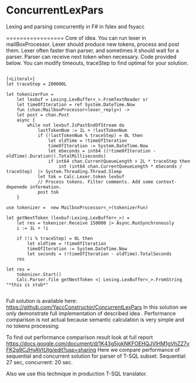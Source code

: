 ConcurrentLexPars
=================

Lexing and parsing concurrently in F# in fslex and fsyacc

=================
Core of idea. You can run lexer in mailBoxProcessor. Lexer should produce new tokens, process and post them. Lexer often faster than parser, and sometimes it should wait for a parser. Parser can receive next token when necessary. Code provided below. You can modify timeouts, traceStep to find optimal for your solution.

```

[<Literal>]
let traceStep = 200000L

let tokenizerFun = 
    let lexbuf = Lexing.LexBuffer<_>.FromTextReader sr                        
    let timeOfIteration = ref System.DateTime.Now
    fun (chan:MailboxProcessor<lexer_reply>) ->
    let post = chan.Post 
    async {
        while not lexbuf.IsPastEndOfStream do
            lastTokenNum := 1L + !lastTokenNum
            if (!lastTokenNum % traceStep) = 0L then 
                let oldTime = !timeOfIteration
                timeOfIteration := System.DateTime.Now
                let mSeconds = int64 ((!timeOfIteration - oldTime).Duration().TotalMilliseconds)
                if int64 chan.CurrentQueueLength > 2L * traceStep then                                                                                  
                    int (int64 chan.CurrentQueueLength * mSeconds / traceStep)  |> System.Threading.Thread.Sleep      
            let tok = Calc.Lexer.token lexbuf
            // Process tokens. Filter comments. Add some context-depenede information.
            post tok
    }   

use tokenizer =  new MailboxProcessor<_>(tokenizerFun)

let getNextToken (lexbuf:Lexing.LexBuffer<_>) =
    let res = tokenizer.Receive 150000 |> Async.RunSynchronously
    i := 1L + !i 

    if (!i % traceStep) = 0L then 
        let oldTime = !timeOfIteration
        timeOfIteration := System.DateTime.Now
        let seconds = (!timeOfIteration - oldTime).TotalSeconds          
    res

let res =         
    tokenizer.Start()            
    Calc.Parser.file getNextToken <| Lexing.LexBuffer<_>.FromString "*this is stub*"
    
```

Full solution is available here: https://github.com/YaccConstructor/ConcurrentLexPars In this solution we only demonstrate full implementation of described idea . Performance comparison is not actual because semantic calculation is very simple and no tokens processing.

To find out performance comparison result look at full report https://docs.google.com/document/d/1K43g5jokNKFOEHQJVlHM1gVhZZ7vFK2g9CJHyAVtUtg/edit?usp=sharing Here we compare performance of sequential and concurrent solution for parser of T-SQL subset. Sequential: 27 sec, concurrent: 20 sec.

Also we use this technique in production T-SQL translator.
